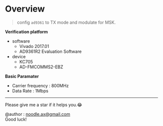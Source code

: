 # Overview

> config `ad9361` to TX mode and modulate for MSK.

**Verification platform**

- software
    - Vivado 2017.01
    - AD9361R2 Evaluation Software
- device
    - KC705
    - AD-FMCOMMS2-EBZ

**Basic Paramater**

- Carrier frequency : 800MHz 
- Data Rate : 1Mbps 
---
Please give me a star if it helps you.:joy:

@author : noodle.ax@gmail.com  
Good luck!